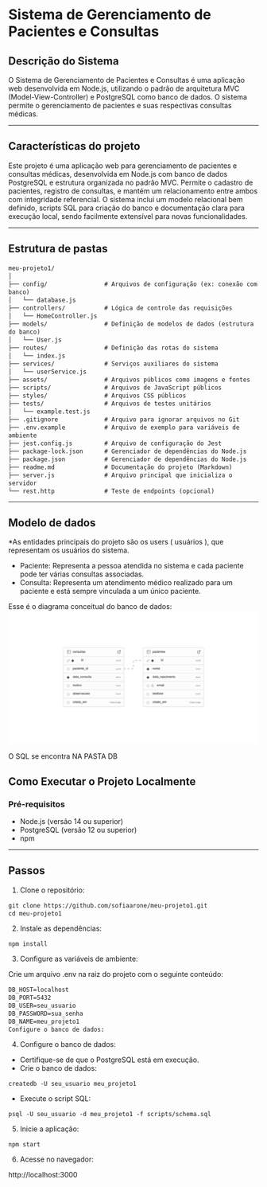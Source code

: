# Sistema de Gerenciamento de Pacientes e Consultas
## Descrição do Sistema

O Sistema de Gerenciamento de Pacientes e Consultas é uma aplicação web desenvolvida em Node.js, utilizando o padrão de arquitetura MVC (Model-View-Controller) e PostgreSQL como banco de dados. O sistema permite o gerenciamento de pacientes e suas respectivas consultas médicas.

---
## Características do projeto

Este projeto é uma aplicação web para gerenciamento de pacientes e consultas médicas, desenvolvida em Node.js com banco de dados PostgreSQL e estrutura organizada no padrão MVC. Permite o cadastro de pacientes, registro de consultas, e mantém um relacionamento entre ambos com integridade referencial. O sistema inclui um modelo relacional bem definido, scripts SQL para criação do banco e documentação clara para execução local, sendo facilmente extensível para novas funcionalidades.

---
## Estrutura de pastas 

```
meu-projeto1/
│
├── config/                # Arquivos de configuração (ex: conexão com banco)
│   └── database.js
├── controllers/           # Lógica de controle das requisições
│   └── HomeController.js
├── models/                # Definição de modelos de dados (estrutura do banco)
│   └── User.js
├── routes/                # Definição das rotas do sistema
│   └── index.js
├── services/              # Serviços auxiliares do sistema
│   └── userService.js
├── assets/                # Arquivos públicos como imagens e fontes
├── scripts/               # Arquivos de JavaScript públicos
├── styles/                # Arquivos CSS públicos
├── tests/                 # Arquivos de testes unitários
│   └── example.test.js
├── .gitignore             # Arquivo para ignorar arquivos no Git
├── .env.example           # Arquivo de exemplo para variáveis de ambiente
├── jest.config.js         # Arquivo de configuração do Jest
├── package-lock.json      # Gerenciador de dependências do Node.js
├── package.json           # Gerenciador de dependências do Node.js
├── readme.md              # Documentação do projeto (Markdown)
├── server.js              # Arquivo principal que inicializa o servidor
└── rest.http              # Teste de endpoints (opcional)

```
---
## Modelo de dados
*As entidades principais do projeto são os users ( usuários ), que representam os usuários do sistema.
- Paciente:
Representa a pessoa atendida no sistema e cada paciente pode ter várias consultas associadas.
- Consulta: 
Representa um atendimento médico realizado para um paciente e está sempre vinculada a um único paciente.

Esse é o diagrama conceitual do banco de dados:
![Supabase Projeto](./assets/supabase-projeto.png)

O SQL se encontra NA PASTA DB

##  Como Executar o Projeto Localmente
### Pré-requisitos

- Node.js (versão 14 ou superior)
- PostgreSQL (versão 12 ou superior)
- npm
---
## Passos

1. Clone o repositório:
```
git clone https://github.com/sofiaarone/meu-projeto1.git
cd meu-projeto1
```
2. Instale as dependências:
```
npm install
```
3. Configure as variáveis de ambiente:

Crie um arquivo .env na raiz do projeto com o seguinte conteúdo:

```
DB_HOST=localhost
DB_PORT=5432
DB_USER=seu_usuario
DB_PASSWORD=sua_senha
DB_NAME=meu_projeto1
Configure o banco de dados:
```
4. Configure o banco de dados:
- Certifique-se de que o PostgreSQL está em execução.
- Crie o banco de dados:
```
createdb -U seu_usuario meu_projeto1
```
- Execute o script SQL:
```
psql -U seu_usuario -d meu_projeto1 -f scripts/schema.sql
```
5. Inicie a aplicação:
```
npm start
```
6. Acesse no navegador:

http://localhost:3000
